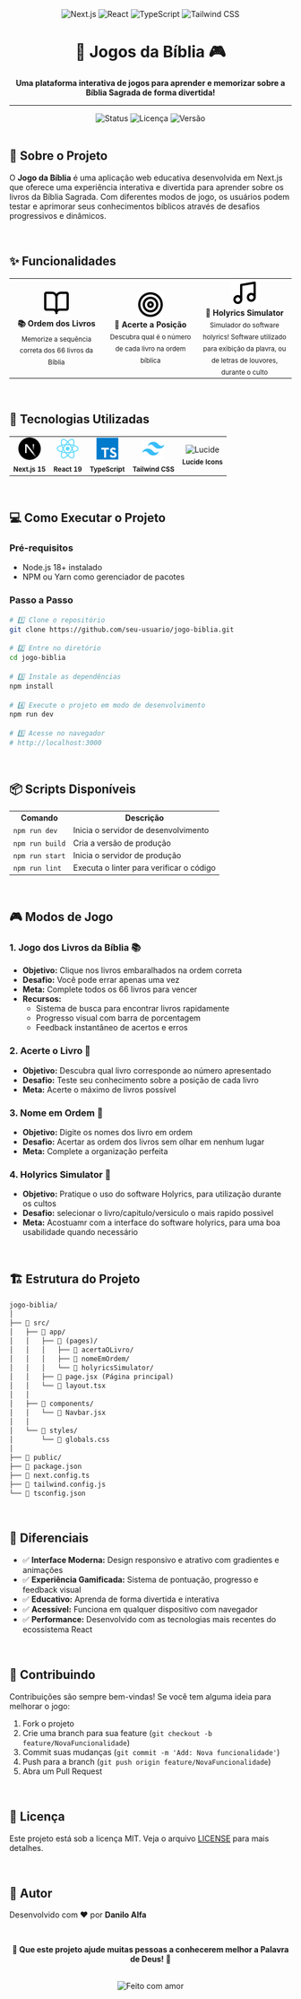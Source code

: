 <div align="center">
  <img src="https://img.shields.io/badge/Next.js-15.5.3-black?style=for-the-badge&logo=next.js&logoColor=white" alt="Next.js" />
  <img src="https://img.shields.io/badge/React-19.1.0-61DAFB?style=for-the-badge&logo=react&logoColor=black" alt="React" />
  <img src="https://img.shields.io/badge/TypeScript-5.x-3178C6?style=for-the-badge&logo=typescript&logoColor=white" alt="TypeScript" />
  <img src="https://img.shields.io/badge/Tailwind_CSS-4.x-38B2AC?style=for-the-badge&logo=tailwind-css&logoColor=white" alt="Tailwind CSS" />
</div>

<div align="center">
  <h1>📖 Jogos da Bíblia 🎮</h1>
  <p><strong>Uma plataforma interativa de jogos para aprender e memorizar sobre a Bíblia Sagrada de forma divertida!</strong></p>
</div>

<hr />

<div align="center">
  <img src="https://img.shields.io/badge/Status-Em%20Desenvolvimento-yellow?style=flat-square" alt="Status" />
  <img src="https://img.shields.io/badge/Licença-MIT-green?style=flat-square" alt="Licença" />
  <img src="https://img.shields.io/badge/Versão-0.1.0-blue?style=flat-square" alt="Versão" />
</div>

<br />

## 🎯 **Sobre o Projeto**

O **Jogo da Bíblia** é uma aplicação web educativa desenvolvida em Next.js que oferece uma experiência interativa e divertida para aprender sobre os livros da Bíblia Sagrada. Com diferentes modos de jogo, os usuários podem testar e aprimorar seus conhecimentos bíblicos através de desafios progressivos e dinâmicos.

<br />

## ✨ **Funcionalidades**

<table align="center">
  <tr>
    <td align="center" width="33%">
      <img src="https://raw.githubusercontent.com/lucide-icons/lucide/main/icons/book-open.svg" width="48" height="48" alt="Livros" /><br />
      <strong>📚 Ordem dos Livros</strong><br />
      <sub>Memorize a sequência correta dos 66 livros da Bíblia</sub>
    </td>
    <td align="center" width="33%">
      <img src="https://raw.githubusercontent.com/lucide-icons/lucide/main/icons/target.svg" width="48" height="48" alt="Posição" /><br />
      <strong>🎯 Acerte a Posição</strong><br />
      <sub>Descubra qual é o número de cada livro na ordem bíblica</sub>
    </td>
    <td align="center" width="33%">
      <img src="https://raw.githubusercontent.com/lucide-icons/lucide/main/icons/music.svg" width="48" height="48" alt="Música" /><br />
      <strong>🎵 Holyrics Simulator</strong><br />
      <sub>Simulador do software holyrics! Software utilizado para exibição da plavra, ou de letras de louvores, durante o culto</sub>
    </td>
  </tr>
</table>

<br />

## 🚀 **Tecnologias Utilizadas**

<div align="center">
  <table>
    <tr>
      <td align="center">
        <img src="https://raw.githubusercontent.com/devicons/devicon/master/icons/nextjs/nextjs-original.svg" width="40" height="40" alt="Next.js" /><br />
        <sub><b>Next.js 15</b></sub>
      </td>
      <td align="center">
        <img src="https://raw.githubusercontent.com/devicons/devicon/master/icons/react/react-original.svg" width="40" height="40" alt="React" /><br />
        <sub><b>React 19</b></sub>
      </td>
      <td align="center">
        <img src="https://raw.githubusercontent.com/devicons/devicon/master/icons/typescript/typescript-original.svg" width="40" height="40" alt="TypeScript" /><br />
        <sub><b>TypeScript</b></sub>
      </td>
      <td align="center">
        <img src="https://raw.githubusercontent.com/devicons/devicon/master/icons/tailwindcss/tailwindcss-original.svg" width="40" height="40" alt="Tailwind" /><br />
        <sub><b>Tailwind CSS</b></sub>
      </td>
      <td align="center">
        <img src="https://lucide.dev/logo.dark.svg" width="40" height="40" alt="Lucide" /><br />
        <sub><b>Lucide Icons</b></sub>
      </td>
    </tr>
  </table>
</div>

<br />

## 💻 **Como Executar o Projeto**

### **Pré-requisitos**
- Node.js 18+ instalado
- NPM ou Yarn como gerenciador de pacotes

### **Passo a Passo**

```bash
# 1️⃣ Clone o repositório
git clone https://github.com/seu-usuario/jogo-biblia.git

# 2️⃣ Entre no diretório
cd jogo-biblia

# 3️⃣ Instale as dependências
npm install

# 4️⃣ Execute o projeto em modo de desenvolvimento
npm run dev

# 5️⃣ Acesse no navegador
# http://localhost:3000
```

<br />

## 📦 **Scripts Disponíveis**

<table>
  <tr>
    <th>Comando</th>
    <th>Descrição</th>
  </tr>
  <tr>
    <td><code>npm run dev</code></td>
    <td>Inicia o servidor de desenvolvimento</td>
  </tr>
  <tr>
    <td><code>npm run build</code></td>
    <td>Cria a versão de produção</td>
  </tr>
  <tr>
    <td><code>npm run start</code></td>
    <td>Inicia o servidor de produção</td>
  </tr>
  <tr>
    <td><code>npm run lint</code></td>
    <td>Executa o linter para verificar o código</td>
  </tr>
</table>

<br />

## 🎮 **Modos de Jogo**

### **1. Jogo dos Livros da Bíblia** 📚
- **Objetivo:** Clique nos livros embaralhados na ordem correta
- **Desafio:** Você pode errar apenas uma vez
- **Meta:** Complete todos os 66 livros para vencer
- **Recursos:**
  - Sistema de busca para encontrar livros rapidamente
  - Progresso visual com barra de porcentagem
  - Feedback instantâneo de acertos e erros

### **2. Acerte o Livro** 🎯
- **Objetivo:** Descubra qual livro corresponde ao número apresentado
- **Desafio:** Teste seu conhecimento sobre a posição de cada livro
- **Meta:** Acerte o máximo de livros possível

### **3. Nome em Ordem** 📝
- **Objetivo:** Digite os nomes dos livro em ordem
- **Desafio:** Acertar as ordem dos livros sem olhar em nenhum lugar
- **Meta:** Complete a organização perfeita

### **4. Holyrics Simulator** 🎵
- **Objetivo:** Pratique o uso do software Holyrics, para utilização durante os cultos
- **Desafio:** selecionar o livro/capitulo/versiculo o mais rapido possivel
- **Meta:** Acostuamr com a interface do software holyrics, para uma boa usabilidade quando necessário

<br />

## 🏗️ **Estrutura do Projeto**

```
jogo-biblia/
│
├── 📁 src/
│   ├── 📁 app/
│   │   ├── 📁 (pages)/
│   │   │   ├── 📁 acertaOLivro/
│   │   │   ├── 📁 nomeEmOrdem/
│   │   │   └── 📁 holyricsSimulator/
│   │   ├── 📄 page.jsx (Página principal)
│   │   └── 📄 layout.tsx
│   │
│   ├── 📁 components/
│   │   └── 📄 Navbar.jsx
│   │
│   └── 📁 styles/
│       └── 📄 globals.css
│
├── 📁 public/
├── 📄 package.json
├── 📄 next.config.ts
├── 📄 tailwind.config.js
└── 📄 tsconfig.json
```

<br />

## 🌟 **Diferenciais**

- ✅ **Interface Moderna:** Design responsivo e atrativo com gradientes e animações
- ✅ **Experiência Gamificada:** Sistema de pontuação, progresso e feedback visual
- ✅ **Educativo:** Aprenda de forma divertida e interativa
- ✅ **Acessível:** Funciona em qualquer dispositivo com navegador
- ✅ **Performance:** Desenvolvido com as tecnologias mais recentes do ecossistema React

<br />

## 🤝 **Contribuindo**

Contribuições são sempre bem-vindas! Se você tem alguma ideia para melhorar o jogo:

1. Fork o projeto
2. Crie uma branch para sua feature (`git checkout -b feature/NovaFuncionalidade`)
3. Commit suas mudanças (`git commit -m 'Add: Nova funcionalidade'`)
4. Push para a branch (`git push origin feature/NovaFuncionalidade`)
5. Abra um Pull Request

<br />

## 📄 **Licença**

Este projeto está sob a licença MIT. Veja o arquivo [LICENSE](LICENSE) para mais detalhes.

<br />

## 👥 **Autor**

Desenvolvido com ❤️ por **Danilo Alfa**

<br />

<div align="center">
  <p><strong>🙏 Que este projeto ajude muitas pessoas a conhecerem melhor a Palavra de Deus! 🙏</strong></p>

  <br />

  <img src="https://img.shields.io/badge/Feito%20com-❤️-red?style=for-the-badge" alt="Feito com amor" />
</div>
